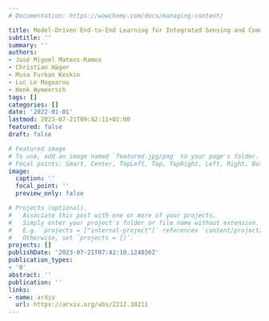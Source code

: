 ```yaml
---
# Documentation: https://wowchemy.com/docs/managing-content/

title: Model-Driven End-to-End Learning for Integrated Sensing and Communication
subtitle: ''
summary: ''
authors:
- José Miguel Mateos-Ramos
- Christian Häger
- Musa Furkan Keskin
- Luc Le Magoarou
- Henk Wymeersch
tags: []
categories: []
date: '2022-01-01'
lastmod: 2023-07-21T09:42:11+02:00
featured: false
draft: false

# Featured image
# To use, add an image named `featured.jpg/png` to your page's folder.
# Focal points: Smart, Center, TopLeft, Top, TopRight, Left, Right, BottomLeft, Bottom, BottomRight.
image:
  caption: ''
  focal_point: ''
  preview_only: false

# Projects (optional).
#   Associate this post with one or more of your projects.
#   Simply enter your project's folder or file name without extension.
#   E.g. `projects = ["internal-project"]` references `content/project/deep-learning/index.md`.
#   Otherwise, set `projects = []`.
projects: []
publishDate: '2023-07-21T07:42:10.124036Z'
publication_types:
- '0'
abstract: ''
publication: ''
links:
- name: arXiv
  url: https://arxiv.org/abs/2212.10211
---
```

